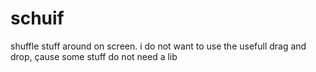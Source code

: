 # schuif
shuffle stuff around on screen. i do not want to use the usefull drag and drop, çause some stuff do not need a lib
